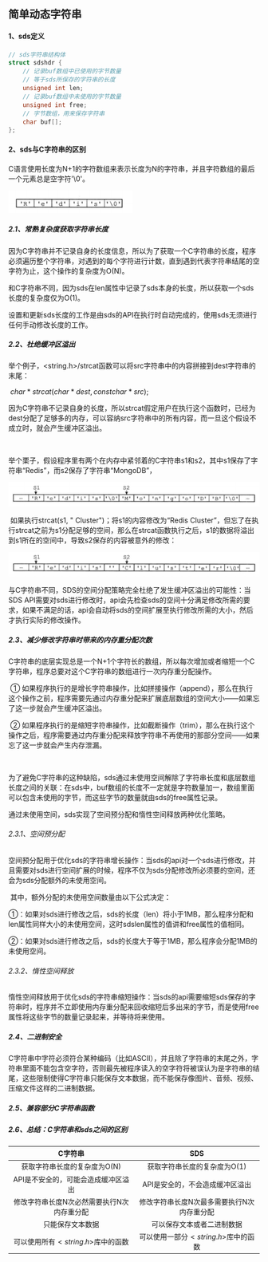 ## 简单动态字符串

#### 1、sds定义

```c
// sds字符串结构体
struct sdshdr {
    // 记录buf数组中已使用的字节数量
    // 等于sds所保存的字符串的长度
    unsigned int len;
    // 记录buf数组中未使用的字节数量
    unsigned int free;
    // 字节数组，用来保存字符串
    char buf[];
};
```

#### 2、sds与C字符串的区别

​		C语言使用长度为N+1的字符数组来表示长度为N的字符串，并且字符数组的最后一个元素总是空字符'\0'。

<img src="../image/image-20210423152259180.png" alt="image-20210423152259180" style="zoom:50%;" />



##### 2.1、常熟复杂度获取字符串长度

​		因为C字符串并不记录自身的长度信息，所以为了获取一个C字符串的长度，程序必须遍历整个字符串，对遇到的每个字符进行计数，直到遇到代表字符串结尾的空字符为止，这个操作的复杂度为O(N)。

​		和C字符串不同，因为sds在len属性中记录了sds本身的长度，所以获取一个sds长度的复杂度仅为O(1)。

​		设置和更新sds长度的工作是由sds的API在执行时自动完成的，使用sds无须进行任何手动修改长度的工作。



##### 2.2、杜绝缓冲区溢出

​		举个例子，<string.h>/strcat函数可以将src字符串中的内容拼接到dest字符串的末尾：

​		$char *strcat(char *dest, const char *src);$

​		因为C字符串不记录自身的长度，所以strcat假定用户在执行这个函数时，已经为dest分配了足够多的内存，可以容纳src字符串中的所有内容，而一旦这个假设不成立时，就会产生缓冲区溢出。

​		

​		举个栗子，假设程序里有两个在内存中紧邻着的C字符串s1和s2，其中s1保存了字符串“Redis”，而s2保存了字符串“MongoDB”，

<img src="../image/image-20210423152953390.png" alt="image-20210423152953390" style="zoom:50%;" />

​		如果执行strcat(s1, " Cluster")；将s1的内容修改为“Redis Cluster”，但忘了在执行strcat之前为s1分配足够的空间，那么在strcat函数执行之后，s1的数据将溢出到s1所在的空间中，导致s2保存的内容被意外的修改：

<img src="../image/image-20210423153141207.png" alt="image-20210423153141207" style="zoom:50%;" />

​		与C字符串不同，SDS的空间分配策略完全杜绝了发生缓冲区溢出的可能性：当SDS API需要对sds进行修改时，api会先检查sds的空间十分满足修改所需的要求，如果不满足的话，api会自动将sds的空间扩展至执行修改所需的大小，然后才执行实际的修改操作。



##### 2.3、减少修改字符串时带来的内存重分配次数

​		C字符串的底层实现总是一个N+1个字符长的数组，所以每次增加或者缩短一个C字符串，程序总要对这个C字符串的数组进行一次内存重分配操作。

​		① 如果程序执行的是增长字符串操作，比如拼接操作（append），那么在执行这个操作之前，程序需要先通过内存重分配来扩展底层数组的空间大小——如果忘了这一步就会产生缓冲区溢出。

​		② 如果程序执行的是缩短字符串操作，比如截断操作（trim），那么在执行这个操作之后，程序需要通过内存重分配来释放字符串不再使用的那部分空间——如果忘了这一步就会产生内存泄漏。

​		

​		为了避免C字符串的这种缺陷，sds通过未使用空间解除了字符串长度和底层数组长度之间的关联：在sds中，buf数组的长度不一定就是字符数量加一，数组里面可以包含未使用的字节，而这些字节的数量就由sds的free属性记录。

通过未使用空间，sds实现了空间预分配和惰性空间释放两种优化策略。

###### 2.3.1、空间预分配

​		空间预分配用于优化sds的字符串增长操作：当sds的api对一个sds进行修改，并且需要对sds进行空间扩展的时候，程序不仅为sds分配修改所必须要的空间，还会为sds分配额外的未使用空间。

​		其中，额外分配的未使用空间数量由以下公式决定：

​		①：如果对sds进行修改之后，sds的长度（len）将小于1MB，那么程序分配和len属性同样大小的未使用空间，这时sdslen属性的值讲和free属性的值相同。

​		②：如果对sds进行修改之后，sds的长度大于等于1MB，那么程序会分配1MB的未使用空间。

###### 2.3.2、惰性空间释放

​		惰性空间释放用于优化sds的字符串缩短操作：当sds的api需要缩短sds保存的字符串时，程序并不立即使用内存重分配来回收缩短后多出来的字节，而是使用free属性将这些字节的数量记录起来，并等待将来使用。



##### 2.4、二进制安全

​		C字符串中字符必须符合某种编码（比如ASCII），并且除了字符串的末尾之外，字符串里面不能包含空字符，否则最先被程序读入的空字符将被误认为是字符串的结尾，这些限制使得C字符串只能保存文本数据，而不能保存像图片、音频、视频、压缩文件这样的二进制数据。



##### 2.5、兼容部分C字符串函数



##### 2.6、总结：C字符串和sds之间的区别

|                  C字符串                   |                    SDS                     |
| :----------------------------------------: | :----------------------------------------: |
|        获取字符串长度的复杂度为O(N)        |        获取字符串长度的复杂度为O(1)        |
|    API是不安全的，可能会造成缓冲区溢出     |      API是安全的，不会造成缓冲区溢出       |
| 修改字符串长度N次必然需要执行N次内存重分配 | 修改字符串长度N次最多需要执行N次内存重分配 |
|              只能保存文本数据              |         可以保存文本或者二进制数据         |
|     可以使用所有$<string.h>$库中的函数     |    可以使用一部分$<string.h>$库中的函数    |

